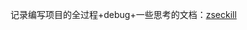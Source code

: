 记录编写项目的全过程+debug+一些思考的文档：[zseckill](https://github.com/yunkai-zhang/zseckill/blob/main/doc/zseckill.md)